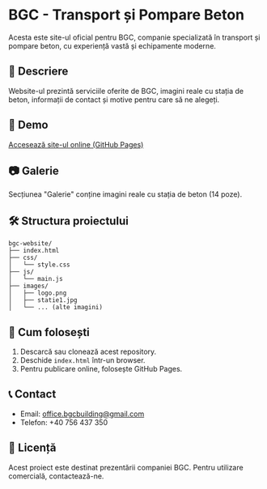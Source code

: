 # BGC - Transport și Pompare Beton

Acesta este site-ul oficial pentru BGC, companie specializată în transport și pompare beton, cu experiență vastă și echipamente moderne.

## 📄 Descriere
Website-ul prezintă serviciile oferite de BGC, imagini reale cu stația de beton, informații de contact și motive pentru care să ne alegeți.

## 🔗 Demo
[Accesează site-ul online (GitHub Pages)](https://roberrrt.github.io/website/)

## 📷 Galerie
Secțiunea "Galerie" conține imagini reale cu stația de beton (14 poze).

## 🛠️ Structura proiectului
```
bgc-website/
├── index.html
├── css/
│   └── style.css
├── js/
│   └── main.js
├── images/
│   ├── logo.png
│   ├── statie1.jpg
│   └── ... (alte imagini)
```

## 🚀 Cum folosești
1. Descarcă sau clonează acest repository.
2. Deschide `index.html` într-un browser.
3. Pentru publicare online, folosește GitHub Pages.

## 📞 Contact
- Email: office.bgcbuilding@gmail.com
- Telefon: +40 756 437 350

## 📝 Licență
Acest proiect este destinat prezentării companiei BGC. Pentru utilizare comercială, contactează-ne. 
